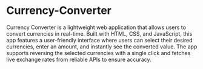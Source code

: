 # Currency-Converter
Currency Converter is a lightweight web application that allows users to convert currencies in real-time. Built with HTML, CSS, and JavaScript, this app features a user-friendly interface where users can select their desired currencies, enter an amount, and instantly see the converted value. The app supports reversing the selected currencies with a single click and fetches live exchange rates from reliable APIs to ensure accuracy.
